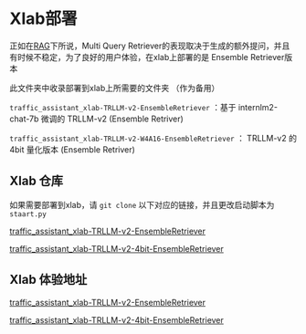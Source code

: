 # Xlab部署
正如在[RAG](../rag/README.md)下所说，Multi Query Retriever的表现取决于生成的额外提问，并且有时候不稳定，为了良好的用户体验，在xlab上部署的是 Ensemble Retriever版本

此文件夹中收录部署到xlab上所需要的文件夹 （作为备用）

`traffic_assistant_xlab-TRLLM-v2-EnsembleRetriever` ：基于 internlm2-chat-7b 微调的 TRLLM-v2 (Ensemble Retriver)

`traffic_assistant_xlab-TRLLM-v2-W4A16-EnsembleRetriever` ： TRLLM-v2 的 4bit 量化版本 (Ensemble Retriver)

## Xlab 仓库
如果需要部署到xlab，请 `git clone` 以下对应的链接，并且更改启动脚本为 `staart.py`

[traffic_assistant_xlab-TRLLM-v2-EnsembleRetriever](https://github.com/tackhwa/traffic_assistant_xlab/tree/TRLLM-v2-EnsembleRetriever)

[traffic_assistant_xlab-TRLLM-v2-4bit-EnsembleRetriever](https://github.com/tackhwa/traffic_assistant_xlab/tree/TRLLM-v2-W4A16-EnsembleRetriever)

## Xlab 体验地址
[traffic_assistant_xlab-TRLLM-v2-EnsembleRetriever](https://openxlab.org.cn/apps/detail/tackhwa00/TRLLM-v2-Traffic-Assistant)

[traffic_assistant_xlab-TRLLM-v2-4bit-EnsembleRetriever](https://openxlab.org.cn/apps/detail/tackhwa00/TRLLM-v2-W4A16-Traffic-Assistant)
